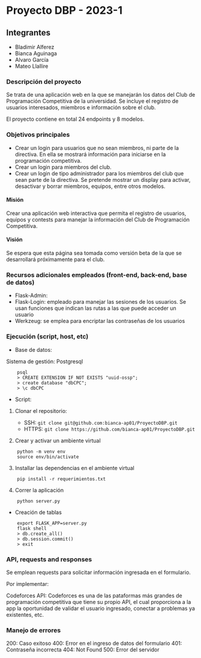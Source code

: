 # Proyecto DBP - 2023-1

## Integrantes

- Bladimir Alferez
- Bianca Aguinaga
- Alvaro García
- Mateo Llallire

### Descripción del proyecto

Se trata de una aplicación web en la que se manejarán los datos del Club de Programación Competitiva de la universidad. Se incluye el registro de usuarios interesados, miembros e información sobre el club.

El proyecto contiene en total 24 endpoints y 8 modelos.


### Objetivos principales

- Crear un login para usuarios que no sean miembros, ni parte de la directiva. En ella se mostrará información para iniciarse en la programación competitiva.
- Crear un login para miembros del club. 
- Crear un login de tipo administrador para los miembros del club que sean parte de la directiva. Se pretende mostrar un display para activar, desactivar y borrar miembros, equipos, entre otros modelos.

#### Misión

Crear una aplicación web interactiva que permita el registro de usuarios, equipos y contests para manejar la información del Club de Programación Competitiva.

#### Visión

Se espera que esta página sea tomada como versión beta de la que se desarrollará próximamente para el club.

### Recursos adicionales empleados (front-end, back-end, base de datos)

- Flask-Admin: 
- Flask-Login: empleado para manejar las sesiones de los usuarios. Se usan funciones que indican las rutas a las que puede acceder un usuario
- Werkzeug: se emplea para encriptar las contraseñas de los usuarios

### Ejecución (script, host, etc)

- Base de datos:

Sistema de gestión: Postgresql

```
    psql
    > CREATE EXTENSION IF NOT EXISTS "uuid-ossp";
    > create database "dbCPC";
    > \c dbCPC
```

- Script:

1. Clonar el repositorio:
    - SSH:  `git clone git@github.com:bianca-ap01/ProyectoDBP.git`
    - HTTPS: `git clone https://github.com/bianca-ap01/ProyectoDBP.git`

2. Crear y activar un ambiente virtual

```
    python -m venv env
    source env/bin/activate
```

3. Installar las dependencias en el ambiente virtual

```
    pip install -r requerimientos.txt
```

4. Correr la aplicación

```
    python server.py
```

- Creación de tablas

```
    export FLASK_APP=server.py
    flask shell
    > db.create_all()
    > db.session.commit()
    > exit
```

### API, requests and responses

Se emplean requests para solicitar información ingresada en el formulario.

Por implementar:

Codeforces API: Codeforces es una de las pataformas más grandes de programación competitiva que tiene su propio API, el cual proporciona a la app la oportunidad de validar el usuario ingresado, conectar a problemas ya existentes, etc.

### Manejo de errores


200: Caso exitoso
400: Error en el ingreso de datos del formulario
401: Contraseña incorrecta
404: Not Found
500: Error del servidor

